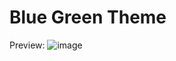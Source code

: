 # Blue Green Theme

Preview:
![image](https://user-images.githubusercontent.com/74999267/138815337-6170035b-a3b4-4d12-950a-cee737389d5b.png)

